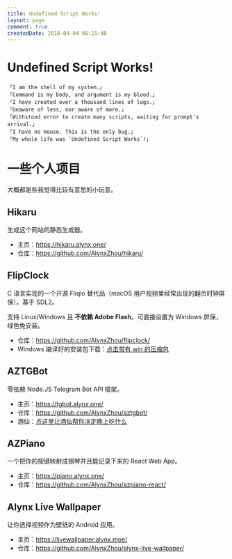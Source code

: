 ```yaml
---
title: Undefined Script Works!
layout: page
comment: true
createdDate: 2018-04-04 08:15:40
---
```

# Undefined Script Works!

```plain
「I am the shell of my system.」
「Command is my body, and argument is my blood.」
「I have created over a thousand lines of logs.」
「Unaware of less, nor aware of more.」
「Withstood error to create many scripts, waiting for prompt's arrival.」
「I have no mouse. This is the only bug.」
「My whole life was `Undefined Script Works`!」
```

# 一些个人项目

大概都是些我觉得比较有意思的小玩意。

## Hikaru

生成这个网站的静态生成器。

- 主页：<https://hikaru.alynx.one/>
- 仓库：<https://github.com/AlynxZhou/hikaru/>

## FlipClock

C 语言实现的一个开源 Fliqlo 替代品（macOS 用户视频里经常出现的翻页时钟屏保）。基于 SDL2。

支持 Linux/Windows 且 **不依赖 Adobe Flash**。可直接设置为 Windows 屏保，绿色免安装。

- 仓库：<https://github.com/AlynxZhou/flipclock/>
- Windows 编译好的安装包下载：[点击带有 win 的压缩包](https://github.com/AlynxZhou/flipclock/releases/latest)

## AZTGBot

零依赖 Node.JS Telegram Bot API 框架。

- 主页：<https://tgbot.alynx.one/>
- 仓库：<https://github.com/AlynxZhou/aztgbot/>
- 酒仙：[点这里让酒仙帮你决定晚上吃什么](https://t.me/mangix_bot)

## AZPiano

一个把你的按键映射成钢琴并且能记录下来的 React Web App。

- 主页：<https://piano.alynx.one/>
- 仓库：<https://github.com/AlynxZhou/azpiano-react/>

## Alynx Live Wallpaper

让你选择视频作为壁纸的 Android 应用。

- 主页：<https://livewallpaper.alynx.moe/>
- 仓库：<https://github.com/AlynxZhou/alynx-live-wallpaper/>
